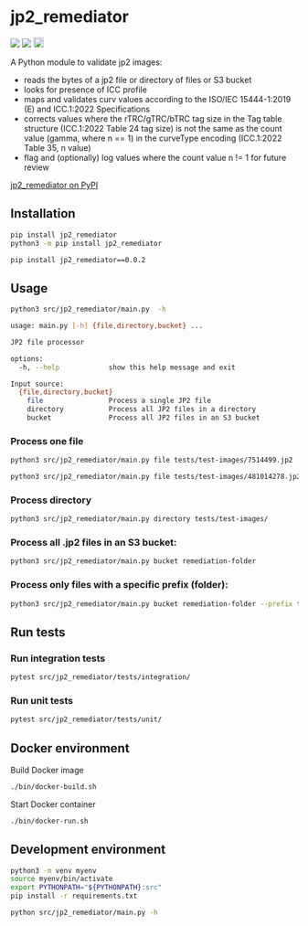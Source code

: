 # jp2_remediator

<!-- test and coverage badge from https://github.com/harvard-lts/etd-base-template/wiki --><a href="https://github.com/harvard-lts/jp2_remediator/actions/workflows/test.yml"><img src="https://github.com/harvard-lts/jp2_remediator/actions/workflows/test.yml/badge.svg"></a> <a href="https://github.com/harvard-lts/jp2_remediator/actions/workflows/test.yml"><img src="https://img.shields.io/endpoint?url=https://gist.githubusercontent.com/kimpham54/67d4eba1556653d896d2d36fcb3e5c7c/raw/covbadge.json"></a>
<!-- pypi badge from https://badge.fury.io/for/py/jp2_remediator --><a href="https://pypi.org/project/jp2_remediator"><img src="https://badge.fury.io/py/jp2-remediator.svg" alt="PyPI version" height="18"></a>

A Python module to validate jp2 images:
- reads the bytes of a jp2 file or directory of files or S3 bucket
- looks for presence of ICC profile
- maps and validates curv values according to the ISO/IEC 15444-1:2019 (E) and ICC.1:2022 Specifications
- corrects values where the rTRC/gTRC/bTRC tag size in the Tag table structure (ICC.1:2022 Table 24 tag size) is not the same as the count value (gamma, where n == 1) in the curveType encoding (ICC.1:2022 Table 35, n value)
- flag and (optionally) log values where the count value n != 1 for future review

<a href="https://pypi.org/project/jp2_remediator/">jp2_remediator on PyPI</a>

## Installation

```bash
pip install jp2_remediator
python3 -m pip install jp2_remediator

pip install jp2_remediator==0.0.2
```

## Usage

```bash
python3 src/jp2_remediator/main.py  -h

usage: main.py [-h] {file,directory,bucket} ...

JP2 file processor

options:
  -h, --help            show this help message and exit

Input source:
  {file,directory,bucket}
    file                Process a single JP2 file
    directory           Process all JP2 files in a directory
    bucket              Process all JP2 files in an S3 bucket
```

### Process one file
```bash
python3 src/jp2_remediator/main.py file tests/test-images/7514499.jp2

python3 src/jp2_remediator/main.py file tests/test-images/481014278.jp2
```

### Process directory
```bash
python3 src/jp2_remediator/main.py directory tests/test-images/
```

### Process all .jp2 files in an S3 bucket:
```bash
python3 src/jp2_remediator/main.py bucket remediation-folder
```

### Process only files with a specific prefix (folder):
```bash
python3 src/jp2_remediator/main.py bucket remediation-folder --prefix testbatch_20240923`
```

## Run tests

### Run integration tests
```bash
pytest src/jp2_remediator/tests/integration/
```

### Run unit tests
```bash
pytest src/jp2_remediator/tests/unit/
```

## Docker environment

Build Docker image
```bash
./bin/docker-build.sh
```

Start Docker container
```bash
./bin/docker-run.sh
```

## Development environment
```bash
python3 -m venv myenv
source myenv/bin/activate
export PYTHONPATH="${PYTHONPATH}:src"
pip install -r requirements.txt

python src/jp2_remediator/main.py -h
```
